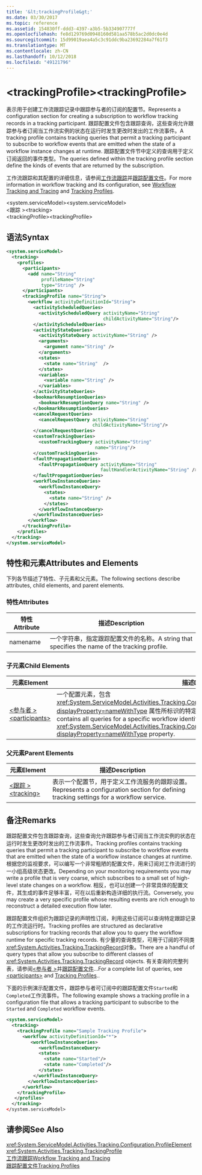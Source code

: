 ```yaml
---
title: '&lt;trackingProfile&gt;'
ms.date: 03/30/2017
ms.topic: reference
ms.assetid: 154830ff-ddd3-4397-a3b5-5b334907777f
ms.openlocfilehash: fe8d129769d0948160d581aa578b5ac2d0dc0e4d
ms.sourcegitcommit: 15d99019aea4a5c3c91ddc9ba23692284a7f61f3
ms.translationtype: MT
ms.contentlocale: zh-CN
ms.lasthandoff: 10/12/2018
ms.locfileid: "49121796"
---
```

# <a name="lttrackingprofilegt"></a><span data-ttu-id="e50da-102">&lt;trackingProfile&gt;</span><span class="sxs-lookup"><span data-stu-id="e50da-102">&lt;trackingProfile&gt;</span></span>
<span data-ttu-id="e50da-103">表示用于创建工作流跟踪记录中跟踪参与者的订阅的配置节。</span><span class="sxs-lookup"><span data-stu-id="e50da-103">Represents a configuration section for creating a subscription to workflow tracking records in a tracking participant.</span></span> <span data-ttu-id="e50da-104">跟踪配置文件包含跟踪查询，这些查询允许跟踪参与者订阅当工作流实例的状态在运行时发生更改时发出的工作流事件。</span><span class="sxs-lookup"><span data-stu-id="e50da-104">A tracking profile contains tracking queries that permit a tracking participant to subscribe to workflow events that are emitted when the state of a workflow instance changes at runtime.</span></span> <span data-ttu-id="e50da-105">跟踪配置文件节中定义的查询用于定义订阅返回的事件类型。</span><span class="sxs-lookup"><span data-stu-id="e50da-105">The queries defined within the tracking profile section define the kinds of events that are returned by the subscription.</span></span>  
  
 <span data-ttu-id="e50da-106">工作流跟踪和其配置的详细信息，请参阅[工作流跟踪](../../../../../docs/framework/windows-workflow-foundation/workflow-tracking-and-tracing.md)并[跟踪配置文件](../../../../../docs/framework/windows-workflow-foundation/tracking-profiles.md)。</span><span class="sxs-lookup"><span data-stu-id="e50da-106">For more information in workflow tracking and its configuration, see [Workflow Tracking and Tracing](../../../../../docs/framework/windows-workflow-foundation/workflow-tracking-and-tracing.md) and [Tracking Profiles](../../../../../docs/framework/windows-workflow-foundation/tracking-profiles.md).</span></span>  
  
<span data-ttu-id="e50da-107">\<system.serviceModel></span><span class="sxs-lookup"><span data-stu-id="e50da-107">\<system.serviceModel></span></span>  
<span data-ttu-id="e50da-108">\<跟踪 ></span><span class="sxs-lookup"><span data-stu-id="e50da-108">\<tracking></span></span>  
<span data-ttu-id="e50da-109">\<trackingProfile></span><span class="sxs-lookup"><span data-stu-id="e50da-109">\<trackingProfile></span></span>  
  
## <a name="syntax"></a><span data-ttu-id="e50da-110">语法</span><span class="sxs-lookup"><span data-stu-id="e50da-110">Syntax</span></span>  
  
```xml  
<system.serviceModel>
  <tracking>
    <profiles>
      <participants>
        <add name="String" 
             profileName="String" 
             type="String" />
      </participants>
      <trackingProfile name="String">
        <workflow activityDefinitionId="String">
          <activityScheduledQueries>
            <activityScheduledQuery activityName="String" 
                                    childActivityName="String"/>
          </activityScheduledQueries>
          <activityStateQueries>
            <activityStateQuery activityName="String" />
            <arguments>
              <argument name="String" />
            </arguments>
            <states>
              <state name="String"  />
            </states>
            <variables>
              <variable name="String" />
            </variables>
          </activityStateQueries>
          <bookmarkResumptionQueries>
            <bookmarkResumptionQuery name="String" />
          </bookmarkResumptionQueries>
          <cancelRequestQueries>
            <cancelRequestQuery activityName="String" 
                                childActivityName="String"/>
          </cancelRequestQueries>
          <customTrackingQueries>
            <customTrackingQuery activityName="String" 
                                 name="String"/>
          </customTrackingQueries>
          <faultPropagationQueries>
            <faultPropagationQuery activityName="String" 
                                   faultHandlerActivityName="String" />
          </faultPropagationQueries>
          <workflowInstanceQueries>
            <workflowInstanceQuery>
              <states>
                <state name="String" />
              </states>
            </workflowInstanceQuery>
          </workflowInstanceQueries>
        </workflow>
      </trackingProfile>
    </profiles>
  </tracking>
</system.serviceModel>  
```  
  
## <a name="attributes-and-elements"></a><span data-ttu-id="e50da-111">特性和元素</span><span class="sxs-lookup"><span data-stu-id="e50da-111">Attributes and Elements</span></span>  
 <span data-ttu-id="e50da-112">下列各节描述了特性、子元素和父元素。</span><span class="sxs-lookup"><span data-stu-id="e50da-112">The following sections describe attributes, child elements, and parent elements.</span></span>  
  
### <a name="attributes"></a><span data-ttu-id="e50da-113">特性</span><span class="sxs-lookup"><span data-stu-id="e50da-113">Attributes</span></span>  
  
|<span data-ttu-id="e50da-114">特性</span><span class="sxs-lookup"><span data-stu-id="e50da-114">Attribute</span></span>|<span data-ttu-id="e50da-115">描述</span><span class="sxs-lookup"><span data-stu-id="e50da-115">Description</span></span>|  
|---------------|-----------------|  
|<span data-ttu-id="e50da-116">name</span><span class="sxs-lookup"><span data-stu-id="e50da-116">name</span></span>|<span data-ttu-id="e50da-117">一个字符串，指定跟踪配置文件的名称。</span><span class="sxs-lookup"><span data-stu-id="e50da-117">A string that specifies the name of the tracking profile.</span></span>|  
  
### <a name="child-elements"></a><span data-ttu-id="e50da-118">子元素</span><span class="sxs-lookup"><span data-stu-id="e50da-118">Child Elements</span></span>  
  
|<span data-ttu-id="e50da-119">元素</span><span class="sxs-lookup"><span data-stu-id="e50da-119">Element</span></span>|<span data-ttu-id="e50da-120">描述</span><span class="sxs-lookup"><span data-stu-id="e50da-120">Description</span></span>|  
|-------------|-----------------|  
|[<span data-ttu-id="e50da-121">\<参与者 ></span><span class="sxs-lookup"><span data-stu-id="e50da-121">\<participants></span></span>](../../../../../docs/framework/configure-apps/file-schema/windows-workflow-foundation/participants.md)|<span data-ttu-id="e50da-122">一个配置元素，包含 <xref:System.ServiceModel.Activities.Tracking.Configuration.ProfileWorkflowElement.ActivityDefinitionId?displayProperty=nameWithType> 属性所标识的特定工作流的所有查询。</span><span class="sxs-lookup"><span data-stu-id="e50da-122">A configuration element that contains all queries for a specific workflow identified by the <xref:System.ServiceModel.Activities.Tracking.Configuration.ProfileWorkflowElement.ActivityDefinitionId?displayProperty=nameWithType> property.</span></span>|  
  
### <a name="parent-elements"></a><span data-ttu-id="e50da-123">父元素</span><span class="sxs-lookup"><span data-stu-id="e50da-123">Parent Elements</span></span>  
  
|<span data-ttu-id="e50da-124">元素</span><span class="sxs-lookup"><span data-stu-id="e50da-124">Element</span></span>|<span data-ttu-id="e50da-125">描述</span><span class="sxs-lookup"><span data-stu-id="e50da-125">Description</span></span>|  
|-------------|-----------------|  
|[<span data-ttu-id="e50da-126">\<跟踪 ></span><span class="sxs-lookup"><span data-stu-id="e50da-126">\<tracking></span></span>](../../../../../docs/framework/configure-apps/file-schema/windows-workflow-foundation/tracking.md)|<span data-ttu-id="e50da-127">表示一个配置节，用于定义工作流服务的跟踪设置。</span><span class="sxs-lookup"><span data-stu-id="e50da-127">Represents a configuration section for defining tracking settings for a workflow service.</span></span>|  
  
## <a name="remarks"></a><span data-ttu-id="e50da-128">备注</span><span class="sxs-lookup"><span data-stu-id="e50da-128">Remarks</span></span>  
 <span data-ttu-id="e50da-129">跟踪配置文件包含跟踪查询，这些查询允许跟踪参与者订阅当工作流实例的状态在运行时发生更改时发出的工作流事件。</span><span class="sxs-lookup"><span data-stu-id="e50da-129">Tracking profiles contains tracking queries that permit a tracking participant to subscribe to workflow events that are emitted when the state of a workflow instance changes at runtime.</span></span> <span data-ttu-id="e50da-130">根据您的监视要求，可以编写一个非常粗陋的配置文件，用来订阅对工作流进行的一小组高级状态更改。</span><span class="sxs-lookup"><span data-stu-id="e50da-130">Depending on your monitoring requirements you may write a profile that is very coarse, which subscribes to a small set of high-level state changes on a workflow.</span></span> <span data-ttu-id="e50da-131">相反，也可以创建一个非常具体的配置文件，其生成的事件足够丰富，可在以后重新构造详细的执行流。</span><span class="sxs-lookup"><span data-stu-id="e50da-131">Conversely, you may create a very specific profile whose resulting events are rich enough to reconstruct a detailed execution flow later.</span></span>  
  
 <span data-ttu-id="e50da-132">跟踪配置文件组织为跟踪记录的声明性订阅，利用这些订阅可以查询特定跟踪记录的工作流运行时。</span><span class="sxs-lookup"><span data-stu-id="e50da-132">Tracking profiles are structured as declarative subscriptions for tracking records that allow you to query the workflow runtime for specific tracking records.</span></span> <span data-ttu-id="e50da-133">有少量的查询类型，可用于订阅的不同类<xref:System.Activities.Tracking.TrackingRecord>对象。</span><span class="sxs-lookup"><span data-stu-id="e50da-133">There are a handful of query types that allow you subscribe to different classes of <xref:System.Activities.Tracking.TrackingRecord> objects.</span></span> <span data-ttu-id="e50da-134">有关查询的完整列表，请参阅[\<参与者 >](../../../../../docs/framework/configure-apps/file-schema/windows-workflow-foundation/participants.md)并[跟踪配置文件](../../../../../docs/framework/windows-workflow-foundation/tracking-profiles.md)...</span><span class="sxs-lookup"><span data-stu-id="e50da-134">For a complete list of queries, see [\<participants>](../../../../../docs/framework/configure-apps/file-schema/windows-workflow-foundation/participants.md) and [Tracking Profiles](../../../../../docs/framework/windows-workflow-foundation/tracking-profiles.md)..</span></span>  
  
 <span data-ttu-id="e50da-135">下面的示例演示配置文件，跟踪参与者可订阅中的跟踪配置文件`Started`和`Completed`工作流事件。</span><span class="sxs-lookup"><span data-stu-id="e50da-135">The following example shows a tracking profile in a configuration file that allows a tracking participant to subscribe to the `Started` and `Completed` workflow events.</span></span>  
  
```xml  
<system.serviceModel>  
  <tracking>    
    <trackingProfile name="Sample Tracking Profile">  
      <workflow activityDefinitionId="*">  
         <workflowInstanceQueries>  
            <workflowInstanceQuery>  
            <states>  
              <state name="Started"/>  
              <state name="Completed"/>  
            </states>  
          </workflowInstanceQuery>  
        </workflowInstanceQueries>  
      </workflow>  
    </trackingProfile>          
   </profiles>  
  </tracking>  
</system.serviceModel>  
```  
  
## <a name="see-also"></a><span data-ttu-id="e50da-136">请参阅</span><span class="sxs-lookup"><span data-stu-id="e50da-136">See Also</span></span>  
 <xref:System.ServiceModel.Activities.Tracking.Configuration.ProfileElement>  
 <xref:System.Activities.Tracking.TrackingProfile>  
 [<span data-ttu-id="e50da-137">工作流跟踪</span><span class="sxs-lookup"><span data-stu-id="e50da-137">Workflow Tracking and Tracing</span></span>](../../../../../docs/framework/windows-workflow-foundation/workflow-tracking-and-tracing.md)  
 [<span data-ttu-id="e50da-138">跟踪配置文件</span><span class="sxs-lookup"><span data-stu-id="e50da-138">Tracking Profiles</span></span>](../../../../../docs/framework/windows-workflow-foundation/tracking-profiles.md)
